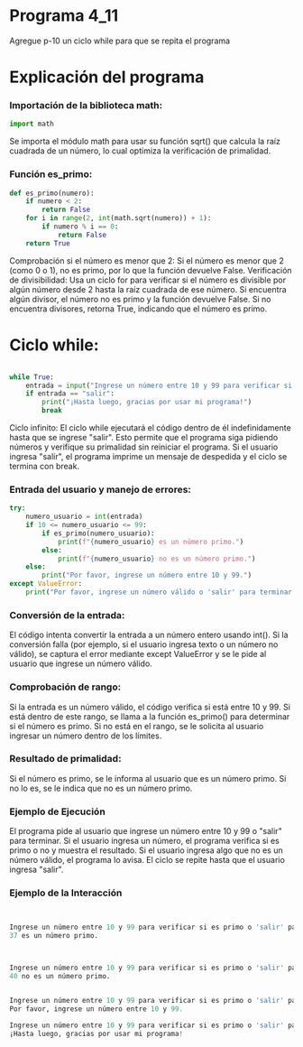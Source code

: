 # Programa 4_11
Agregue p-10 un ciclo while para que se repita el programa
# Explicación del programa
### Importación de la biblioteca math:
```python
import math
```
Se importa el módulo math para usar su función sqrt() que calcula la raíz cuadrada de un número, lo cual optimiza la verificación de primalidad.
### Función es_primo:
```python
def es_primo(numero):
    if numero < 2:
        return False   
    for i in range(2, int(math.sqrt(numero)) + 1):
        if numero % i == 0:
            return False   
    return True
```
Comprobación si el número es menor que 2: Si el número es menor que 2 (como 0 o 1), no es primo, por lo que la función devuelve False.
Verificación de divisibilidad: Usa un ciclo for para verificar si el número es divisible por algún número desde 2 hasta la raíz cuadrada de ese número. Si encuentra algún divisor, el número no es primo y la función devuelve False. Si no encuentra divisores, retorna True, indicando que el número es primo.
# Ciclo while:
```python

while True:
    entrada = input("Ingrese un número entre 10 y 99 para verificar si es primo o 'salir' para terminar: ").lower()  
    if entrada == "salir":
        print("¡Hasta luego, gracias por usar mi programa!")
        break
```
Ciclo infinito: El ciclo while ejecutará el código dentro de él indefinidamente hasta que se ingrese "salir". Esto permite que el programa siga pidiendo números y verifique su primalidad sin reiniciar el programa.
Si el usuario ingresa "salir", el programa imprime un mensaje de despedida y el ciclo se termina con break.
### Entrada del usuario y manejo de errores:
``` python
try:
    numero_usuario = int(entrada)
    if 10 <= numero_usuario <= 99:
        if es_primo(numero_usuario):
            print(f"{numero_usuario} es un número primo.")
        else:
            print(f"{numero_usuario} no es un número primo.")
    else:
        print("Por favor, ingrese un número entre 10 y 99.")
except ValueError:
    print("Por favor, ingrese un número válido o 'salir' para terminar.")
```
### Conversión de la entrada: 
El código intenta convertir la entrada a un número entero usando int(). Si la conversión falla (por ejemplo, si el usuario ingresa texto o un número no válido), se captura el error mediante except ValueError y se le pide al usuario que ingrese un número válido.
### Comprobación de rango: 
Si la entrada es un número válido, el código verifica si está entre 10 y 99. Si está dentro de este rango, se llama a la función es_primo() para determinar si el número es primo. Si no está en el rango, se le solicita al usuario ingresar un número dentro de los límites.
### Resultado de primalidad: 
Si el número es primo, se le informa al usuario que es un número primo. Si no lo es, se le indica que no es un número primo.

### Ejemplo de Ejecución
El programa pide al usuario que ingrese un número entre 10 y 99 o "salir" para terminar.
Si el usuario ingresa un número, el programa verifica si es primo o no y muestra el resultado.
Si el usuario ingresa algo que no es un número válido, el programa lo avisa.
El ciclo se repite hasta que el usuario ingresa "salir".

### Ejemplo de la Interacción
```python


Ingrese un número entre 10 y 99 para verificar si es primo o 'salir' para terminar: 37
37 es un número primo.



Ingrese un número entre 10 y 99 para verificar si es primo o 'salir' para terminar: 40
40 no es un número primo.


Ingrese un número entre 10 y 99 para verificar si es primo o 'salir' para terminar: 105
Por favor, ingrese un número entre 10 y 99.

Ingrese un número entre 10 y 99 para verificar si es primo o 'salir' para terminar: salir
¡Hasta luego, gracias por usar mi programa!
```
